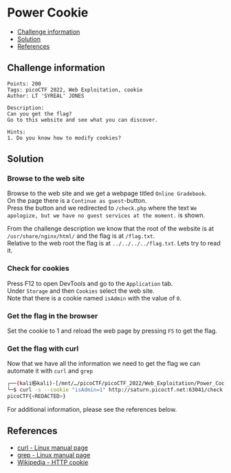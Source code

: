# Power Cookie

- [Challenge information](#challenge-information)
- [Solution](#solution)
- [References](#references)

## Challenge information
```
Points: 200
Tags: picoCTF 2022, Web Exploitation, cookie
Author: LT 'SYREAL' JONES

Description:
Can you get the flag?
Go to this website and see what you can discover.

Hints:
1. Do you know how to modify cookies?
```

## Solution

### Browse to the web site

Browse to the web site and we get a webpage titled `Online Gradebook`.  
On the page there is a `Continue as guest`-button.  
Press the button and we redirected to `/check.php` where the text `We apologize, but we have no guest services at the moment.` is shown.

From the challenge description we know that the root of the website is at `/usr/share/nginx/html/` and the flag is at `/flag.txt`.  
Relative to the web root the flag is at `../../../../flag.txt`. Lets try to read it.

### Check for cookies

Press F12 to open DevTools and go to the `Application` tab.  
Under `Storage` and then `Cookies` select the web site.  
Note that there is a cookie named `isAdmin` with the value of `0`.

### Get the flag in the browser

Set the cookie to 1 and reload the web page by pressing `F5` to get the flag.

### Get the flag with curl

Now that we have all the information we need to get the flag we can automate it with `curl` and `grep`
```bash
┌──(kali㉿kali)-[/mnt/…/picoCTF/picoCTF_2022/Web_Exploitation/Power_Cookie]
└─$ curl -s --cookie "isAdmin=1" http://saturn.picoctf.net:63041/check.php | grep -oE 'picoCTF{.*}'
picoCTF{<REDACTED>}
```

For additional information, please see the references below.

## References

- [curl - Linux manual page](https://man7.org/linux/man-pages/man1/curl.1.html)
- [grep - Linux manual page](https://man7.org/linux/man-pages/man1/grep.1.html)
- [Wikipedia - HTTP cookie](https://en.wikipedia.org/wiki/HTTP_cookie)
